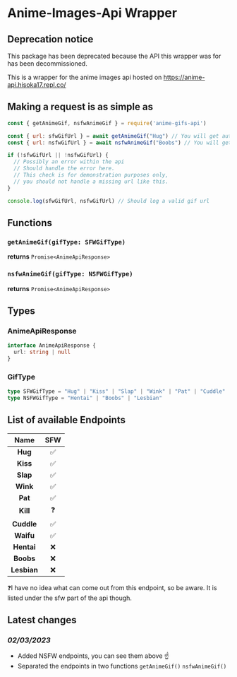 # Anime-Images-Api Wrapper

## Deprecation notice

This package has been deprecated because the API this wrapper was for has been decommissioned.

This is a wrapper for the anime images api hosted on
<https://anime-api.hisoka17.repl.co/>

## Making a request is as simple as

```javascript
const { getAnimeGif, nsfwAnimeGif } = require('anime-gifs-api')

const { url: sfwGifUrl } = await getAnimeGif("Hug") // You will get autocompletion here
const { url: nsfwGifUrl } = await nsfwAnimeGif("Boobs") // You will get autocompletion here

if (!sfwGifUrl || !nsfwGifUrl) {
  // Possibly an error within the api
  // Should handle the error here.
  // This check is for demonstration purposes only,
  // you should not handle a missing url like this.
}

console.log(sfwGifUrl, nsfwGifUrl) // Should log a valid gif url
```

## Functions

### `getAnimeGif(gifType: SFWGifType)`

**returns** `Promise<AnimeApiResponse>`

### `nsfwAnimeGif(gifType: NSFWGifType)`

**returns** `Promise<AnimeApiResponse>`

## Types

### AnimeApiResponse

```typescript
interface AnimeApiResponse {
  url: string | null
}
```

### GifType

```typescript
type SFWGifType = "Hug" | "Kiss" | "Slap" | "Wink" | "Pat" | "Cuddle" | "Waifu"
type NSFWGifType = "Hentai" | "Boobs" | "Lesbian"
```

## List of available Endpoints

|Name|SFW|
|:-:|:-:|
|**Hug**|✅|
|**Kiss**|✅|
|**Slap**|✅|
|**Wink**|✅|
|**Pat**|✅|
|**Kill**|❓|
|**Cuddle**|✅|
|**Waifu**|✅|
|**Hentai**|❌|
|**Boobs**|❌|
|**Lesbian**|❌|

❓I have no idea what can come out from this endpoint, so be aware. It is listed under the sfw part of the api though.

## Latest changes

### *02/03/2023*

- Added NSFW endpoints, you can see them above ☝️
- Separated the endpoints in two functions `getAnimeGif()` `nsfwAnimeGif()`
